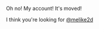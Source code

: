 Oh no! My account! It's moved!

I think you're looking for [@melike2d](https://github.com/melike2d)

